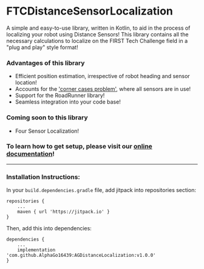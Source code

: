 # FTCDistanceSensorLocalization
A simple and easy-to-use library, written in Kotlin, to aid in the process of localizing your robot using Distance Sensors!
This library contains all the necessary calculations to localize on the FIRST Tech Challenge field in a "plug and play" style format!

### Advantages of this library
* Efficient position estimation, irrespective of robot heading and sensor location!
* Accounts for the ['corner cases problem'](https://alphago.gitbook.io/agdistancelocalization/the-corner-case-problem), where all sensors are in use!
* Support for the RoadRunner library!
* Seamless integration into your code base!

### Coming soon to this library
* Four Sensor Localization!

### To learn how to get setup, please visit our [online documentation](https://alphago.gitbook.io/agdistancelocalization/)!
___

### Installation Instructions:

In your ``build.dependencies.gradle`` file, add jitpack into repositories section:

```
repositories {
    ...
    maven { url 'https://jitpack.io' }
}
```

Then, add this into dependencies:

```
dependencies {
    ...
    implementation 'com.github.AlphaGo16439:AGDistanceLocalization:v1.0.0'
}
```